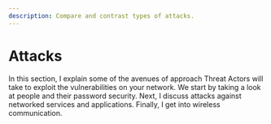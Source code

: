 ```yaml
---
description: Compare and contrast types of attacks.
---
```


# Attacks

In this section, I explain some of the avenues of approach Threat Actors will take to exploit the vulnerabilities on your network. We start by taking a look at people and their password security. Next, I discuss attacks against networked services and applications. Finally, I get into wireless communication. 

